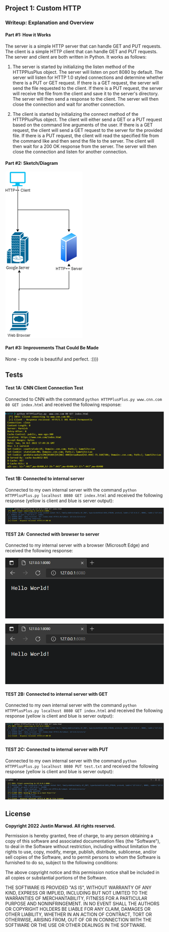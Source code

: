 ## Project 1: Custom HTTP ## 

### Writeup: Explanation and Overview ###

#### Part #1: How it Works ####

The server is a simple HTTP server that can handle GET and PUT requests. The client is a simple HTTP client that can handle GET and PUT requests. The server and client are both written in Python. It works as follows:

1. The server is started by initializing the listen method of the HTTPPlusPlus object. The server will listen on port 8080 by default. The server will listen for HTTP 1.0 styled connections and determine whether there is a PUT or GET request. If there is a GET request, the server will send the file requested to the client. If there is a PUT request, the server will receive the file from the client and save it to the server's directory. The server will then send a response to the client. The server will then close the connection and wait for another connection.

2. The client is started by initializing the connect method of the HTTPPlusPlus object. The client will either send a GET or a PUT request based on the command line arguments of the user. If there is a GET request, the client will send a GET request to the server for the provided file. If there is a PUT request, the client will read the specified file from the command like and then send the file to the server. The client will then wait for a 200 OK response from the server. The server will then close the connection and listen for another connection. 

#### Part #2: Sketch/Diagram  ####

![](images/HTTP++_layout.png)

#### Part #3: Improvements That Could Be Made ####

None - my code is beautiful and perfect. :))))

## Tests ## 

#### Test 1A: CNN Client Connection Test ####

Connected to CNN with the command  ```python HTTPPlusPlus.py www.cnn.com 80 GET index.html``` and received the following response:

![](images/client-test-cnn.png)  

#### Test 1B: Connected to internal server ####

Connected to my own internal server with the command ```python HTTPPlusPlus.py localhost 8080 GET index.html``` and received the following response (yellow is client and blue is server output):

![](images/client-test-internal.png)  

#### TEST 2A: Connected with browser to server ####

Connected to my internal server with a browser (Microsoft Edge) and received the following response:

![](images/server-test-browser.png)  

![](images/server-test-console.png)  

#### TEST 2B: Connected to internal server with GET ####

Connected to my own internal server with the command ```python HTTPPlusPlus.py localhost 8080 GET index.html``` and received the following response (yellow is client and blue is server output):

![](images/client-test-internal.png)  


#### TEST 2C: Connected to internal server with PUT ####

Connected to my own internal server with the command ```python HTTPPlusPlus.py localhost 8080 PUT test.txt``` and received the following response (yellow is client and blue is server output):

![](images/internal_PUT.png)  


## License ##


**Copyright 2022 Justin Marwad. All rights reserved.**

Permission is hereby granted, free of charge, to any person obtaining a copy of this software and associated documentation files (the "Software"), to deal in the Software without restriction, including without limitation the rights to use, copy, modify, merge, publish, distribute, sublicense, and/or sell copies of the Software, and to permit persons to whom the Software is furnished to do so, subject to the following conditions:

The above copyright notice and this permission notice shall be included in all copies or substantial portions of the Software.

THE SOFTWARE IS PROVIDED "AS IS", WITHOUT WARRANTY OF ANY KIND, EXPRESS OR IMPLIED, INCLUDING BUT NOT LIMITED TO THE WARRANTIES OF MERCHANTABILITY, FITNESS FOR A PARTICULAR PURPOSE AND NONINFRINGEMENT. IN NO EVENT SHALL THE AUTHORS OR COPYRIGHT HOLDERS BE LIABLE FOR ANY CLAIM, DAMAGES OR OTHER LIABILITY, WHETHER IN AN ACTION OF CONTRACT, TORT OR OTHERWISE, ARISING FROM, OUT OF OR IN CONNECTION WITH THE SOFTWARE OR THE USE OR OTHER DEALINGS IN THE SOFTWARE.

